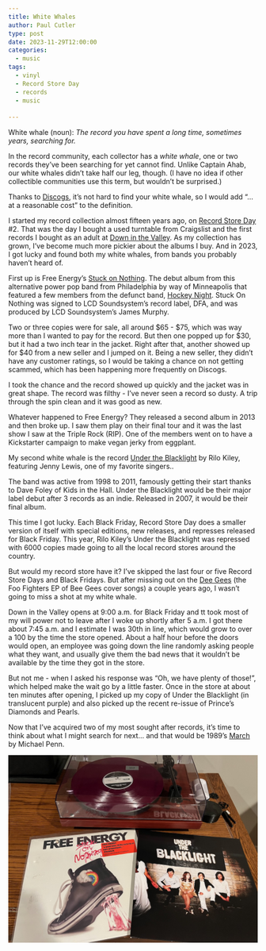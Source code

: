 ```yaml
---
title: White Whales
author: Paul Cutler 
type: post 
date: 2023-11-29T12:00:00
categories:
  - music
tags:
  - vinyl
  - Record Store Day
  - records
  - music

---
```


White whale (noun): *The record you have spent a long time, sometimes years, searching for.*

In the record community, each collector has a *white whale*, one or two records they’ve been searching for yet cannot find.  Unlike Captain Ahab, our white whales didn’t take half our leg, though. (I have no idea if other collectible communities use this term, but wouldn’t be surprised.)

Thanks to [Discogs](https://www.discogs.com), it’s not hard to find your white whale, so I would add “…at a reasonable cost” to the definition.  

I started my record collection almost fifteen years ago, on [Record Store Day](https://recordstoreday.com/) #2.  That was the day I bought a used turntable from Craigslist and the first records I bought as an adult at [Down in the Valley](https://downinthevalley.com/).  As my collection has grown, I’ve become much more pickier about the albums I buy.    And in 2023, I got lucky and found both my white whales, from bands you probably haven’t heard of.

First up is Free Energy’s [Stuck on Nothing](https://www.discogs.com/master/251105-Free-Energy-Stuck-On-Nothing).  The debut album from this alternative power pop band from Philadelphia by way of Minneapolis that featured a few members from the defunct band, [Hockey Night](https://www.discogs.com/artist/615447-Hockey-Night). Stuck On Nothing was signed to LCD Soundsystem’s record label, DFA, and was produced by LCD Soundsystem’s James Murphy.

Two or three copies were for sale, all around $65 - $75, which was way more than I wanted to pay for the record.  But then one popped up for $30, but it had a two inch tear in the jacket.  Right after that, another showed up for $40 from a new seller and I jumped on it.  Being a new seller, they didn’t have any customer ratings, so I would be taking a chance on not getting scammed, which has been happening more frequently on Discogs.  

I took the chance and the record showed up quickly and the jacket was in great shape.  The record was filthy - I’ve never seen a record so dusty.  A trip through the spin clean and it was good as new.

Whatever happened to Free Energy?  They released a second album in 2013 and then broke up.  I saw them play on their final tour and it was the last show I saw at the Triple Rock (RIP). One of the members went on to have a Kickstarter campaign to make vegan jerky from eggplant.  

My second white whale is the record [Under the Blacklight](https://www.discogs.com/release/29003119-Rilo-Kiley-Under-The-Blacklight) by Rilo Kiley, featuring Jenny Lewis, one of my favorite singers..  

The band was active from 1998 to 2011, famously getting their start thanks to Dave Foley of Kids in the Hall.  Under the Blacklight would be their major label debut after 3 records as an indie.  Released in 2007, it would be their final album.

This time I got lucky.  Each Black Friday, Record Store Day does a smaller version of itself with special editions, new releases, and represses released for Black Friday.  This year, Rilo Kiley’s Under the Blacklight was repressed with 6000 copies made going to all the local record stores around the country.

But would my record store have it? I’ve skipped the last four or five Record Store Days and Black Fridays.  But after missing out on the [Dee Gees](https://www.discogs.com/artist/9680041-Dee-Gees-2) (the Foo Fighters EP of Bee Gees cover songs) a couple years ago, I wasn’t going to miss a shot at my white whale.

Down in the Valley opens at 9:00 a.m. for Black Friday and tt took most of my will power not to leave after I woke up shortly after 5 a.m. I got there about 7:45 a.m. and I estimate I was 30th in line, which would grow to over a 100 by the time the store opened.  About a half hour before the doors would open, an employee was going down the line randomly asking people what they want, and usually give them the bad news that it wouldn’t be available by the time they got in the store.

But not me - when I asked his response was “Oh, we have plenty of those!”, which helped make the wait go by a little faster.  Once in the store at about ten minutes after opening, I picked up my copy of Under the Blacklight (in translucent purple) and also picked up the recent re-issue of Prince’s Diamonds and Pearls.

Now that I’ve acquired two of my most sought after records, it’s time to think about what I might search for next... and that would be 1989’s [March](https://www.discogs.com/release/1786919-Michael-Penn-March) by Michael Penn.

![In front of my record player lay two albums, on the left Free Energy's Stuck on Nothing and on the right, Rilo Kiley's Under the Blacklight](white-whales.jpeg)